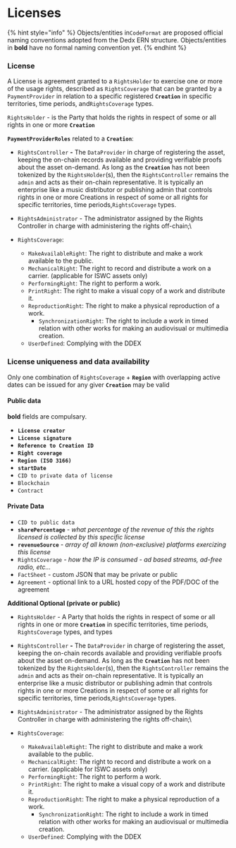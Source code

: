 # Licenses



{% hint style="info" %}
Objects/entities in`CodeFormat` are proposed official naming conventions adopted from the Dedx ERN structure. Objects/entities in **bold** have no formal naming convention yet.&#x20;
{% endhint %}

### **License**&#x20;

A License is agreement granted to a `RightsHolder` to exercise one or more of the usage rights, described as `RightsCoverage` that can be granted by a `PaymentProvider` in relation to a specific registered **`Creation`** in specific territories, time periods,  and`RightsCoverage` types.&#x20;

`RightsHolder` - is the Party that holds the rights in respect of some or all rights in one or more **`Creation`**&#x20;

**`PaymentProviderRoles`** related to a **`Creation`**:

* `RightsController` **-** The `DataProvider` in charge of registering the asset, keeping the on-chain records available and providing verifiable proofs about the asset on-demand. As long as the **`Creation`** has not been tokenized by the `RightsHolder`(s), then the `RightsController` remains the `admin` and acts as their on-chain representative. It is typically an enterprise like a music distributor or publishing admin that controls rights in one or more Creations in respect of some or all rights for specific territories, time periods,`RightsCoverage` types.
* `RightsAdministrator` - The administrator assigned by the Rights Controller in charge with administering the rights off-chain;\

* `RightsCoverage`:
  * `MakeAvailableRight`: The right to distribute and make a work available to the public.
  * `MechanicalRight`: The right to record and distribute a work on a carrier. (applicable for ISWC assets only)
  * `PerformingRight`: The right to perform a work.
  * `PrintRight`: The right to make a visual copy of a work and distribute it.
  * `ReproductionRight`: The right to make a physical reproduction of a work.
    * `SynchronizationRight`: The right to include a work in timed relation with other works for making an audiovisual or multimedia creation.
  * `UserDefined`: Complying with the DDEX



### **License uniqueness and data availability**

Only one combination of `RightsCoverage` + **`Region`** with overlapping active dates can be issued for any giver **`Creation`** may be valid&#x20;

#### Public data

 **bold** fields are compulsary. 

* **`License creator`**
* **`License signature`**
* **`Reference to Creation ID`**
* **`Right coverage`**
* **`Region (ISO 3166)`**
* **`startDate`**
* `CID to private data of license`
* `Blockchain`
* `Contract`

#### Private Data

* `CID to public data`
* **`sharePercentage`** - _what percentage of the revenue of this the rights licensed is collected by this specific license_
* **`revenueSource`** _- array of all known (non-exclusive) platforms exercizing this license_
* `RightsCoverage` _- how the IP is consumed - ad based streams, ad-free radio, etc…_
* `FactSheet` - custom JSON that may be private or public
* `Agreement` - optional link to a URL hosted copy of the PDF/DOC of the agreement

**Additional Optional (private or public)**&#x20;

* `RightsHolder` - A Party that holds the rights in respect of some or all rights in one or more **`Creation`** in specific territories, time periods, `RightsCoverage` types, and types
* `RightsController` **-** The `DataProvider` in charge of registering the asset, keeping the on-chain records available and providing verifiable proofs about the asset on-demand. As long as the **`Creation`** has not been tokenized by the `RightsHolder`(s), then the `RightsController` remains the `admin` and acts as their on-chain representative. It is typically an enterprise like a music distributor or publishing admin that controls rights in one or more Creations in respect of some or all rights for specific territories, time periods,`RightsCoverage` types.
* `RightsAdministrator` - The administrator assigned by the Rights Controller in charge with administering the rights off-chain;\

* `RightsCoverage`:
  * `MakeAvailableRight`: The right to distribute and make a work available to the public.
  * `MechanicalRight`: The right to record and distribute a work on a carrier. (applicable for ISWC assets only)
  * `PerformingRight`: The right to perform a work.
  * `PrintRight`: The right to make a visual copy of a work and distribute it.
  * `ReproductionRight`: The right to make a physical reproduction of a work.
    * `SynchronizationRight`: The right to include a work in timed relation with other works for making an audiovisual or multimedia creation.
  * `UserDefined`: Complying with the DDEX
